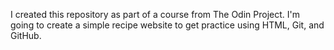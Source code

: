 I created this repository as part of a course from The Odin Project. I'm going to create a simple recipe website to get practice using HTML, Git, and GitHub.
